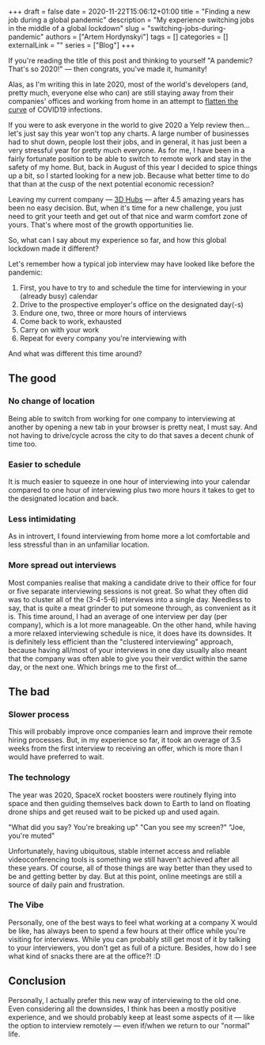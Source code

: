+++ 
draft = false
date = 2020-11-22T15:06:12+01:00
title = "Finding a new job during a global pandemic"
description = "My experience switching jobs in the middle of a global lockdown"
slug = "switching-jobs-during-pandemic"
authors = ["Artem Hordynskyi"]
tags = []
categories = []
externalLink = ""
series = ["Blog"]
+++


If you're reading the title of this post and thinking to yourself "A pandemic? That's so 2020!" — then congrats, you've made it, humanity!

Alas, as I'm writing this in late 2020, most of the world's developers (and, pretty much, everyone else who can) are still staying away from their companies' offices and working from home in an attempt to [flatten the curve](https://www.flattenthecurve.com/) of COVID19 infections.

If you were to ask everyone in the world to give 2020 a Yelp review then... let's just say this year won't top any charts. A large number of businesses had to shut down, people lost their jobs, and in general, it has just been a very stressful year for pretty much everyone.
As for me, I have been in a fairly fortunate position to be able to switch to remote work and stay in the safety of my home. But, back in August of this year I decided to spice things up a bit, so I started looking for a new job. Because what better time to do that than at the cusp of the next potential economic recession?

Leaving my current company —  [3D Hubs](https://www.3dhubs.com/) — after 4.5 amazing years has been no easy decision. But, when it's time for a new challenge, you just need to grit your teeth and get out of that nice and warm comfort zone of yours. That's where most of the growth opportunities lie.

So, what can I say about my experience so far, and how this global lockdown made it different?

Let's remember how a typical job interview may have looked like before the pandemic:
1. First, you have to try to and schedule the time for interviewing in your (already busy) calendar
2. Drive to the prospective employer's office on the designated day(-s) 
3. Endure one, two, three or more hours of interviews
4. Come back to work, exhausted
5. Carry on with your work
6. Repeat for every company you're interviewing with

And what was different this time around?

## The good
### No change of location
Being able to switch from working for one company to interviewing at another by opening a new tab in your browser is pretty neat, I must say. And not having to drive/cycle across the city to do that saves a decent chunk of time too.
### Easier to schedule
It is much easier to squeeze in one hour of interviewing into your calendar compared to one hour of interviewing plus two more hours it takes to get to the designated location and back.
### Less intimidating
As in introvert, I found interviewing from home more a lot comfortable and less stressful than in an unfamiliar location. 
### More spread out interviews
Most companies realise that making a candidate drive to their office for four or five separate interviewing sessions is not great. So what they often did was to cluster all of the (3-4-5-6) interviews into a single day. Needless to say, that is quite a meat grinder to put someone through, as convenient as it is.
This time around, I had an average of one interview per day (per company), which is a lot more manageable.
On the other hand, while having a more relaxed interviewing schedule is nice, it does have its downsides. It is definitely less efficient than the "clustered interviewing" approach, because having all/most of your interviews in one day usually also meant that the company was often able to give you their verdict within the same day, or the next one. Which brings me to the first of...

## The bad
### Slower process
This will probably improve once companies learn and improve their remote hiring processes. But, in my experience so far, it took an overage of 3.5 weeks from the first interview to receiving an offer, which is more than I would have preferred to wait.
### The technology
The year was 2020, SpaceX rocket boosters were routinely flying into space and then guiding themselves back down to Earth to land on floating drone ships and get reused wait to be picked up and used again.

"What did you say? You're breaking up"
"Can you see my screen?"
"Joe, you're muted"

Unfortunately, having ubiquitous, stable internet access and reliable videoconferencing tools is something we still haven't achieved after all these years. Of course, all of those things are way better than they used to be and getting better by day. But at this point, online meetings are still a source of daily pain and frustration. 
### The Vibe
Personally, one of the best ways to feel what working at a company X would be like, has always been to spend a few hours at their office while you're visiting for interviews. While you can probably still get most of it by talking to your interviewers, you don't get as full of a picture. Besides, how do I see what kind of snacks there are at the office?! :D

## Conclusion
Personally, I actually prefer this new way of interviewing to the old one. Even considering all the downsides, I think has been a mostly positive experience, and we should probably keep at least some aspects of it — like the option to interview remotely — even if/when we return to our "normal" life.